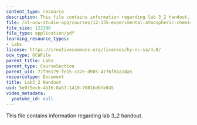```yaml
---
content_type: resource
description: This file contains information regarding lab 3_2 handout.
file: /ol-ocw-studio-app/courses/12-335-experimental-atmospheric-chemistry-fall-2014/5e075ecb4b168a57141070816d6fe045_MIT12_335F14_Lab3_2.pdf
file_size: 122390
file_type: application/pdf
learning_resource_types:
- Labs
license: https://creativecommons.org/licenses/by-nc-sa/4.0/
ocw_type: OCWFile
parent_title: Labs
parent_type: CourseSection
parent_uid: 77f96179-fe15-c37e-d905-4776f8ba1da5
resourcetype: Document
title: Lab3_2 Handout
uid: 5e075ecb-4b16-8a57-1410-70816d6fe045
video_metadata:
  youtube_id: null
---
```

This file contains information regarding lab 3_2 handout.